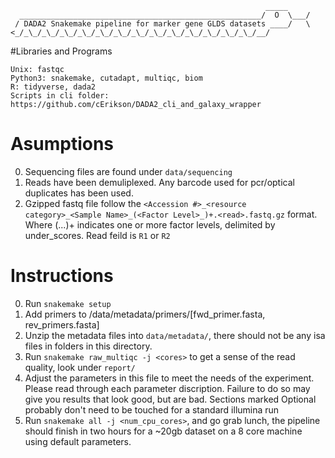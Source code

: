 ```
                                                         _____
  ______________________________________________________/  O  \___/
 / DADA2 Snakemake pipeline for marker gene GLDS datasets ____/   \
<_/_\_/_\_/_\_/_\_/_\_/_\_/_\_/_\_/_\_/_\_/_\_/_\_/_\_/__/ 
```

#Libraries and Programs 
```
Unix: fastqc
Python3: snakemake, cutadapt, multiqc, biom
R: tidyverse, dada2
Scripts in cli folder: https://github.com/cErikson/DADA2_cli_and_galaxy_wrapper
```

# Asumptions
0. Sequencing files are found under `data/sequencing`
1. Reads have been demuliplexed. Any barcode used for pcr/optical duplicates has been used.
2. Gzipped fastq file follow the `<Accession #>_<resource category>_<Sample Name>_(<Factor Level>_)+.<read>.fastq.gz` format. Where (...)+ indicates one or more factor levels, delimited by under_scores. Read feild is `R1` or `R2`

# Instructions 
0. Run `snakemake setup`
1. Add primers to /data/metadata/primers/[fwd_primer.fasta, rev_primers.fasta]
2. Unzip the metadata files into `data/metadata/`, there should not be any isa files in folders in this directory. 
3. Run `snakemake raw_multiqc -j <cores>` to get a sense of the read quality, look under `report/`
4. Adjust the parameters in this file to meet the needs of the experiment. Please read through each parameter discription.
Failure to do so may give you results that look good, but are bad. 
    Sections marked Optional probably don't need to be touched for a standard illumina run
 5. Run `snakemake all -j <num_cpu_cores>`, and go grab lunch, the pipeline should finish in two hours for a ~20gb dataset 
 on a 8 core machine using default parameters.
